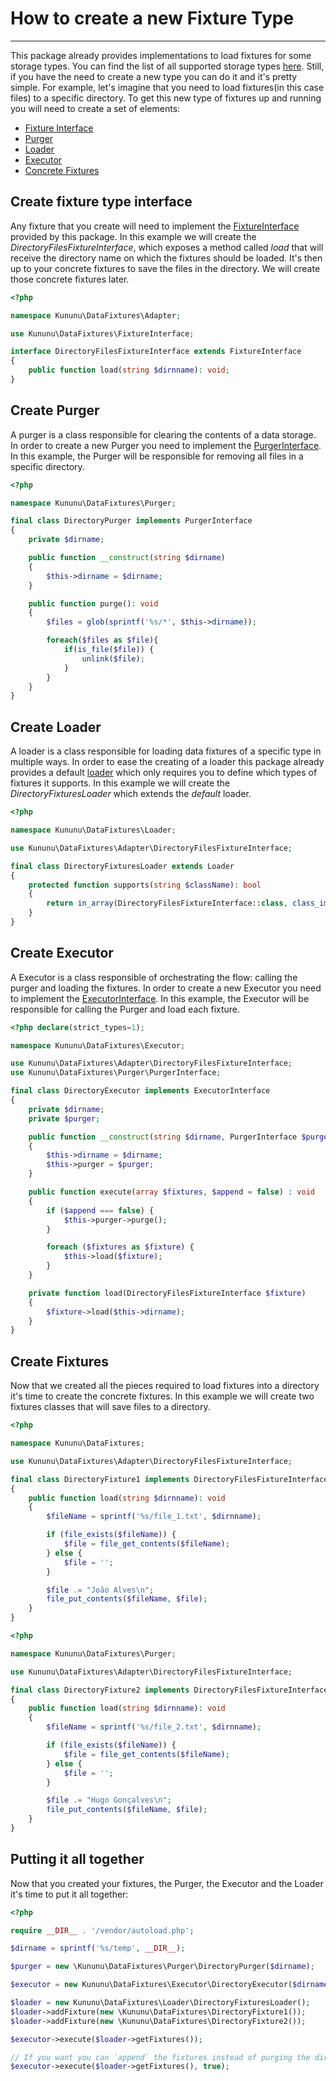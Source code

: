 # How to create a new Fixture Type
-----------------

This package already provides implementations to load fixtures for some storage types. You can find the list of all supported storage types [here]().
Still, if you have the need to create a new type you can do it and it's pretty simple.
For example, let's imagine that you need to load fixtures(in this case files) to a specific directory. To get this new type of fixtures up and running you will need to create a set of elements:
- [Fixture Interface](#Create-fixture-type-interface)
- [Purger](#Create-Purger)
- [Loader](#Create-Loader)
- [Executor](#Create-Executor)
- [Concrete Fixtures](#Create-Fixtures)

## Create fixture type interface

Any fixture that you create will need to implement the [FixtureInterface](https://github.com/kununu/data-fixtures/blob/master/src/FixtureInterface.php) provided by this package.
In this example we will create the *DirectoryFilesFixtureInterface*, which exposes a method called *load* that will receive the directory name on which the fixtures should be loaded. It's then up to your concrete fixtures to save the files in the directory. We will create those concrete fixtures later.

```php
<?php

namespace Kununu\DataFixtures\Adapter;

use Kununu\DataFixtures\FixtureInterface;

interface DirectoryFilesFixtureInterface extends FixtureInterface
{
    public function load(string $dirnname): void;
}
```

## Create Purger

A purger is a class responsible for clearing the contents of a data storage.
In order to create a new Purger you need to implement the [PurgerInterface](https://github.com/kununu/data-fixtures/blob/master/src/Purger/PurgerInterface.php).
In this example, the Purger will be responsible for removing all files in a specific directory.


```php
<?php

namespace Kununu\DataFixtures\Purger;

final class DirectoryPurger implements PurgerInterface
{
    private $dirname;

    public function __construct(string $dirname)
    {
        $this->dirname = $dirname;
    }

    public function purge(): void
    {
        $files = glob(sprintf('%s/*', $this->dirname));

        foreach($files as $file){
            if(is_file($file)) {
                unlink($file);
            }
        }
    }
}

```

## Create Loader

A loader is a class responsible for loading data fixtures of a specific type in multiple ways. In order to ease the creating of a loader this package already provides a default [loader](https://github.com/kununu/data-fixtures/blob/master/src/Loader/Loader.php) which only requires you to define which types of fixtures it supports. In this example we will create the *DirectoryFixturesLoader* which extends the *default* loader.

```php
<?php

namespace Kununu\DataFixtures\Loader;

use Kununu\DataFixtures\Adapter\DirectoryFilesFixtureInterface;

final class DirectoryFixturesLoader extends Loader
{
    protected function supports(string $className): bool
    {
        return in_array(DirectoryFilesFixtureInterface::class, class_implements($className));
    }
}
```

## Create Executor

A Executor is a class responsible of orchestrating the flow: calling the purger and loading the fixtures.
In order to create a new Executor you need to implement the [ExecutorInterface](https://github.com/kununu/data-fixtures/blob/master/src/Executor/ExecutorInterface.php).
In this example, the Executor will be responsible for calling the Purger and load each fixture.

```php
<?php declare(strict_types=1);

namespace Kununu\DataFixtures\Executor;

use Kununu\DataFixtures\Adapter\DirectoryFilesFixtureInterface;
use Kununu\DataFixtures\Purger\PurgerInterface;

final class DirectoryExecutor implements ExecutorInterface
{
    private $dirname;
    private $purger;

    public function __construct(string $dirname, PurgerInterface $purger)
    {
        $this->dirname = $dirname;
        $this->purger = $purger;
    }

    public function execute(array $fixtures, $append = false) : void
    {
        if ($append === false) {
            $this->purger->purge();
        }

        foreach ($fixtures as $fixture) {
            $this->load($fixture);
        }
    }

    private function load(DirectoryFilesFixtureInterface $fixture)
    {
        $fixture->load($this->dirname);
    }
}

```

## Create Fixtures

Now that we created all the pieces required to load fixtures into a directory it's time to create the concrete fixtures.
In this example we will create two fixtures classes that will save files to a directory.

```php
<?php

namespace Kununu\DataFixtures;

use Kununu\DataFixtures\Adapter\DirectoryFilesFixtureInterface;

final class DirectoryFixture1 implements DirectoryFilesFixtureInterface
{
    public function load(string $dirnname): void
    {
        $fileName = sprintf('%s/file_1.txt', $dirnname);

        if (file_exists($fileName)) {
            $file = file_get_contents($fileName);
        } else {
            $file = '';
        }

        $file .= "João Alves\n";
        file_put_contents($fileName, $file);
    }
}

```

```php
<?php

namespace Kununu\DataFixtures\Purger;

use Kununu\DataFixtures\Adapter\DirectoryFilesFixtureInterface;

final class DirectoryFixture2 implements DirectoryFilesFixtureInterface
{
    public function load(string $dirnname): void
    {
        $fileName = sprintf('%s/file_2.txt', $dirnname);

        if (file_exists($fileName)) {
            $file = file_get_contents($fileName);
        } else {
            $file = '';
        }

        $file .= "Hugo Gonçalves\n";
        file_put_contents($fileName, $file);
    }
}
```


## Putting it all together

Now that you created your fixtures, the Purger, the Executor and the Loader it's time to put it all together:

```php
<?php

require __DIR__ . '/vendor/autoload.php';

$dirname = sprintf('%s/temp', __DIR__);

$purger = new \Kununu\DataFixtures\Purger\DirectoryPurger($dirname);

$executor = new Kununu\DataFixtures\Executor\DirectoryExecutor($dirname, $purger);

$loader = new Kununu\DataFixtures\Loader\DirectoryFixturesLoader();
$loader->addFixture(new \Kununu\DataFixtures\DirectoryFixture1());
$loader->addFixture(new \Kununu\DataFixtures\DirectoryFixture2());

$executor->execute($loader->getFixtures());

// If you want you can `append` the fixtures instead of purging the directory
$executor->execute($loader->getFixtures(), true);
```